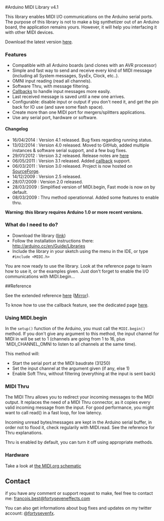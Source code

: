#Arduino MIDI Library v4.1

This library enables MIDI I/O communications on the Arduino serial ports.
The purpose of this library is not to make a big synthetizer out of an Arduino board, the application remains yours. However, it will help you interfacing it with other MIDI devices.

Download the latest version [here](https://github.com/FortySevenEffects/arduino_midi_library/releases/download/4.1/Arduino_MIDI_Library_v4.1.zip).

### Features
* Compatible with all Arduino boards (and clones with an AVR processor)
* Simple and fast way to send and receive every kind of MIDI message (including all System messages, SysEx, Clock, etc..).
* OMNI input reading (read all channels).
* Software Thru, with message filtering.
* [Callbacks](http://playground.arduino.cc/Main/MIDILibraryCallbacks) to handle input messages more easily.
* Last received message is saved until a new one arrives.
* Configurable: disable input or output if you don't need it, and get the pin back for IO use (and save some flash space).
* Create more than one MIDI port for mergers/splitters applications.
* Use any serial port, hardware or software.


#### Changelog
* 16/04/2014 : Version 4.1 released. Bug fixes regarding running status.
* 13/02/2014 : Version 4.0 released. Moved to GitHub, added multiple instances & software serial support, and a few bug fixes.
* 29/01/2012 : Version 3.2 released. Release notes are [here](http://sourceforge.net/news/?group_id=265194)
* 06/05/2011 : Version 3.1 released. Added [callback](http://playground.arduino.cc/Main/MIDILibraryCallbacks) support.
* 06/03/2011 : Version 3.0 released. Project is now hosted on [SourceForge](http://sourceforge.net/projects/arduinomidilib).
* 14/12/2009 : Version 2.5 released.
* 28/07/2009 : Version 2.0 released.
* 28/03/2009 : Simplified version of MIDI.begin, Fast mode is now on by default.
* 08/03/2009 : Thru method operationnal. Added some features to enable thru.



**__Warning: this library requires Arduino 1.0 or more recent versions.__**


### What do I need to do?

* Download the library ([link](https://github.com/FortySevenEffects/arduino_midi_library/releases/download/4.1/Arduino_MIDI_Library_v4.1.zip))
* Follow the installation instructions there: http://arduino.cc/en/Guide/Libraries
* Include the library in your sketch using the menu in the IDE, or type `#include <MIDI.h>`

You are now ready to use the library. Look at the reference page to learn how to use it, or the examples given. Just don't forget to enable the I/O communications with MIDI.begin...


##Reference

See the extended reference [here](http://arduinomidilib.fortyseveneffects.com) ([Mirror](http://fortyseveneffects.github.io/arduino_midi_library/)).

To know how to use the callback feature, see the dedicated page [here](http://playground.arduino.cc/Main/MIDILibraryCallbacks).


### Using MIDI.begin

In the `setup()` function of the Arduino, you must call the `MIDI.begin()` method. If you don't give any argument to this method, the input channel for MIDI in will be set to 1 (channels are going from 1 to 16, plus `MIDI_CHANNEL_OMNI to listen to all channels at the same time).

This method will:
* Start the serial port at the MIDI baudrate (31250)
* Set the input channel at the argument given (if any, else 1)
* Enable Soft Thru, without filtering (everything at the input is sent back)



### MIDI Thru

The MIDI Thru allows you to redirect your incoming messages to the MIDI output. It replaces the need of a MIDI Thru connector, as it copies every valid incoming message from the input. For good performance, you might want to call read() in a fast loop, for low latency.

Incoming unread bytes/messages are kept in the Arduino serial buffer, in order not to flood it, check regularily with MIDI.read. See the reference for Thru explanations.

Thru is enabled by default, you can turn it off using appropriate methods.


### Hardware

Take a look at [the MIDI.org schematic](http://www.midi.org/techspecs/electrispec.php)


## Contact
if you have any comment or support request to make, feel free to contact me: francois.best@fortyseveneffects.com

You can also get informations about bug fixes and updates on my twitter account: [@fortysevenfx](http://twitter.com/fortysevenfx).

